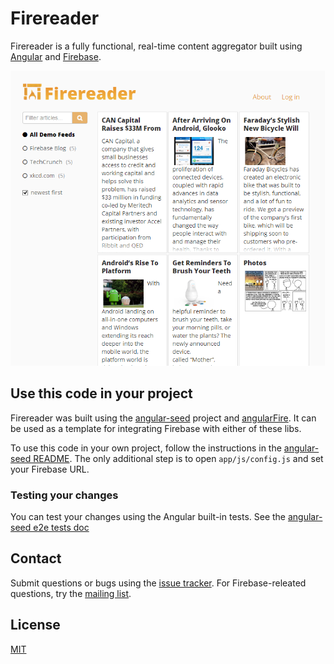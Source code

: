 # Firereader

Firereader is a fully functional, real-time content aggregator built using [Angular](http://www.angularjs.org) and [Firebase](http://www.firebase.com).

<a href="http://firereader.io" target="_blank"><img src="demo.png"/></a>

## Use this code in your project

Firereader was built using the [angular-seed](https://github.com/angular/angular-seed) project and [angularFire](https://github.com/firebase/angularFire). It can be used as a template for integrating Firebase with either of these libs.

To use this code in your own project, follow the instructions in the [angular-seed README](https://github.com/angular/angular-seed). The only additional step is to open `app/js/config.js` and set your Firebase URL.

### Testing your changes

You can test your changes using the Angular built-in tests. See the [angular-seed e2e tests doc](https://github.com/angular/angular-seed#end-to-end-testing)

## Contact

Submit questions or bugs using the [issue tracker](http://github.com/firebase/firereader). For Firebase-releated questions, try the [mailing list](https://groups.google.com/forum/#!forum/firebase-talk).

## License

[MIT](http://firebase.mit-license.org/)